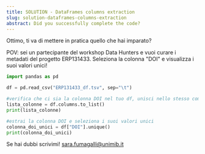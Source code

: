 ```yaml
---
title: SOLUTION - DataFrames columns extraction
slug: solution-dataframes-columns-extraction
abstract: Did you successfully complete the code?
---
```


Ottimo, ti va di mettere in pratica quello che hai imparato?

POV: sei un partecipante del workshop Data Hunters e vuoi curare i metadati del progetto ERP131433. Seleziona la colonna "DOI" e visualizza i suoi valori unici!


```python
import pandas as pd

df = pd.read_csv("ERP131433_df.tsv", sep="\t")

#verifica che ci sia la colonna DOI nel tuo df, unisci nello stesso comando i due metodi che conosci!
lista_colonne = df.columns.to_list()
print(lista_colonne)

#estrai la colonna DOI e seleziona i suoi valori unici
colonna_doi_unici = df["DOI"].unique()
print(colonna_doi_unici)
```

Se hai dubbi scrivimi! [sara.fumagalli@unimib.it](mailto:sara.fumagalli@unimib.it)